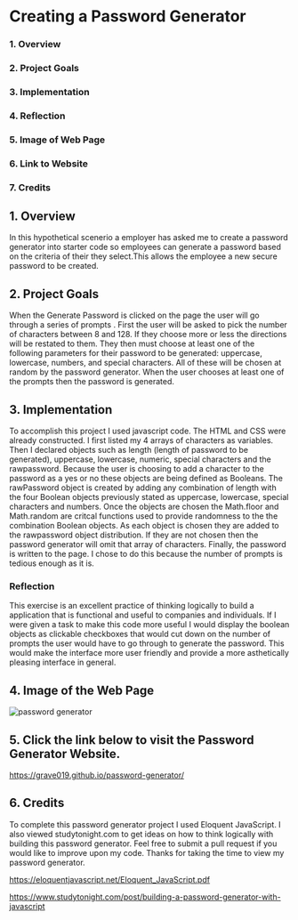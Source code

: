 # Creating a Password Generator

### 1. Overview

### 2. Project Goals

### 3. Implementation

### 4. Reflection

### 5. Image of Web Page

### 6. Link to Website

### 7. Credits

## 1. Overview

In this hypothetical scenerio a employer has asked me to create a password generator into starter code so employees can generate a password based on the criteria of their they select.This allows the employee a new secure password to be created.

## 2. Project Goals

When the Generate Password is clicked on the page the user will go through a series of prompts . First the user will be asked to pick the number of characters between 8 and 128. If they choose more or less the directions will be restated to them. They then must choose at least one of the following parameters for their password to be generated: uppercase, lowercase, numbers, and special characters. All of these will be chosen at random by the password generator. When the user chooses at least one of the prompts then the password is generated. 

## 3. Implementation

To accomplish this project I used javascript code. The HTML and CSS were already constructed. I first listed my 4 arrays of characters as variables. Then I declared objects such as length (length of password to be generated), uppercase, lowercase, numeric, special characters and the rawpassword. Because the user is choosing to add a character to the password as a yes or no these  objects are being defined as Booleans. The rawPassword object is created by adding any combination of length with the four Boolean objects previously stated as uppercase, lowercase, special characters and numbers. Once the objects are chosen the Math.floor and Math.random are critcal functions used to provide randomness to the the combination Boolean objects. As each object is chosen they are added to the rawpassword object distribution. If they are not chosen then the password generator will omit that array of characters. Finally, the password is written to the page. I chose to do this because the number of prompts is tedious enough as it is.

### Reflection

This exercise is an excellent practice of thinking logically to build a application that is functional and useful to companies and individuals. If I were given a task to make this code more useful I would display the boolean objects as clickable checkboxes that would cut down on the number of prompts the user would have to go through to generate the password. This would make the interface more user friendly and provide a more asthetically pleasing interface in general.

## 4. Image of the Web Page

![password generator](/password-generator/IMG_2003.jpg)

## 5. Click the link below to visit the Password Generator Website.

https://grave019.github.io/password-generator/

## 6. Credits 

To complete this password generator project I used Eloquent JavaScript. I also viewed studytonight.com to get ideas on how to think logically with building this password generator. Feel free to submit a pull request if you would like to improve upon my code. Thanks for taking the time to view my password generator.

https://eloquentjavascript.net/Eloquent_JavaScript.pdf

https://www.studytonight.com/post/building-a-password-generator-with-javascript